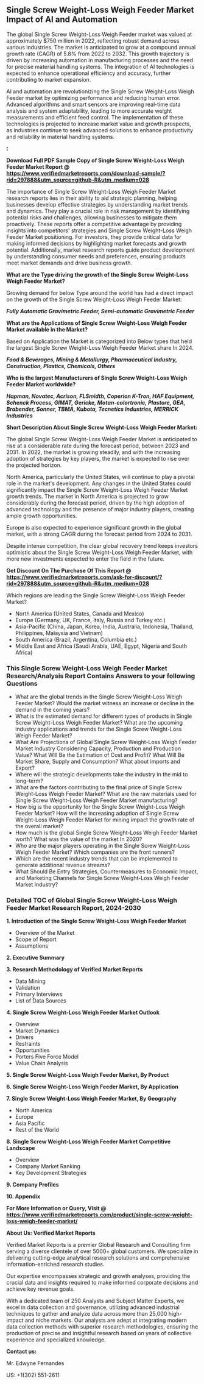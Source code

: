 <h2>Single Screw Weight-Loss Weigh Feeder Market Impact of AI and Automation</h2><p>The global Single Screw Weight-Loss Weigh Feeder market was valued at approximately $750 million in 2022, reflecting robust demand across various industries. The market is anticipated to grow at a compound annual growth rate (CAGR) of 5.8% from 2022 to 2032. This growth trajectory is driven by increasing automation in manufacturing processes and the need for precise material handling systems. The integration of AI technologies is expected to enhance operational efficiency and accuracy, further contributing to market expansion.</p><p>AI and automation are revolutionizing the Single Screw Weight-Loss Weigh Feeder market by optimizing performance and reducing human error. Advanced algorithms and smart sensors are improving real-time data analysis and system adaptability, leading to more accurate weight measurements and efficient feed control. The implementation of these technologies is projected to increase market value and growth prospects, as industries continue to seek advanced solutions to enhance productivity and reliability in material handling systems.</p>t</p><p id="" class=""><strong>Download Full PDF Sample Copy of Single Screw Weight-Loss Weigh Feeder Market Report @ <a href="https://www.verifiedmarketreports.com/download-sample/?rid=297888&utm_source=github-R&utm_medium=028" target="_blank">https://www.verifiedmarketreports.com/download-sample/?rid=297888&utm_source=github-R&utm_medium=028</a></strong></p><p>The importance of&nbsp;Single Screw Weight-Loss Weigh Feeder Market research reports lies in their ability to aid strategic planning, helping businesses develop effective strategies by understanding market trends and dynamics. They play a crucial role in risk management by identifying potential risks and challenges, allowing businesses to mitigate them proactively. These reports offer a competitive advantage by providing insights into competitors' strategies and Single Screw Weight-Loss Weigh Feeder Market positioning. For investors, they provide critical data for making informed decisions by highlighting market forecasts and growth potential. Additionally, market research reports guide product development by understanding consumer needs and preferences, ensuring products meet market demands and drive business growth.</p><p><strong>What are the&nbsp;Type driving the growth of the Single Screw Weight-Loss Weigh Feeder Market?</strong></p><p id="" class="">Growing demand for below Type around the world has had a direct impact on the growth of the Single Screw Weight-Loss Weigh Feeder Market:</p><em><strong>Fully Automatic Gravimetric Feeder, Semi-automatic Gravimetric Feeder</strong></em></p><strong>What are the&nbsp;Applications&nbsp;of Single Screw Weight-Loss Weigh Feeder Market available in the Market?</strong></p><p id="" class="">Based on Application the Market is categorized into Below types that held the largest Single Screw Weight-Loss Weigh Feeder Market share In 2024.</p><em><strong>Food & Beverages, Mining & Metallurgy, Pharmaceutical Industry, Construction, Plastics, Chemicals, Others</strong></em></p><strong>Who is the largest Manufacturers of Single Screw Weight-Loss Weigh Feeder Market worldwide?</strong></p><p><em><strong>Hapman, Novatec, Acrison, FLSmidth, Coperion K-Tron, HAF Equipment, Schenck Process, GIMAT, Gericke, Motan-colortronic, Plastore, GEA, Brabender, Sonner, TBMA, Kubota, Tecnetics Industries, MERRICK Industries</strong></em></p><p id="" class=""><strong>Short Description About Single Screw Weight-Loss Weigh Feeder Market:</strong></p><p>The global Single Screw Weight-Loss Weigh Feeder Market is anticipated to rise at a considerable rate during the forecast period, between 2023 and 2031. In 2022, the market is growing steadily, and with the increasing adoption of strategies by key players, the market is expected to rise over the projected horizon.</p><p>North America, particularly the United States, will continue to play a pivotal role in the market's development. Any changes in the United States could significantly impact the Single Screw Weight-Loss Weigh Feeder Market growth trends. The market in North America is projected to grow considerably during the forecast period, driven by the high adoption of advanced technology and the presence of major industry players, creating ample growth opportunities.</p><p>Europe is also expected to experience significant growth in the global market, with a strong CAGR during the forecast period from 2024 to 2031.</p><p>Despite intense competition, the clear global recovery trend keeps investors optimistic about the Single Screw Weight-Loss Weigh Feeder Market, with more new investments expected to enter the field in the future.</p><p id="" class=""><strong>Get Discount On The Purchase Of This Report @ <a href="https://www.verifiedmarketreports.com/ask-for-discount/?rid=297888&utm_source=github-R&utm_medium=028" target="_blank">https://www.verifiedmarketreports.com/ask-for-discount/?rid=297888&utm_source=github-R&utm_medium=028</a></strong></p>Which regions are leading the Single Screw Weight-Loss Weigh Feeder Market?</p><ul><li>North America (United States, Canada and Mexico)</li><li>Europe (Germany, UK, France, Italy, Russia and Turkey etc.)</li><li>Asia-Pacific (China, Japan, Korea, India, Australia, Indonesia, Thailand, Philippines, Malaysia and Vietnam)</li><li>South America (Brazil, Argentina, Columbia etc.)</li><li>Middle East and Africa (Saudi Arabia, UAE, Egypt, Nigeria and South Africa)</li></ul><h3 id="" class="">This Single Screw Weight-Loss Weigh Feeder Market Research/Analysis Report Contains Answers to your following Questions</h3><ul><li>What are the global trends in the Single Screw Weight-Loss Weigh Feeder Market? Would the market witness an increase or decline in the demand in the coming years?</li><li>What is the estimated demand for different types of products in Single Screw Weight-Loss Weigh Feeder Market? What are the upcoming industry applications and trends for the Single Screw Weight-Loss Weigh Feeder Market?</li><li>What Are Projections of Global Single Screw Weight-Loss Weigh Feeder Market Industry Considering Capacity, Production and Production Value? What Will Be the Estimation of Cost and Profit? What Will Be Market Share, Supply and Consumption? What about imports and Export?</li><li>Where will the strategic developments take the industry in the mid to long-term?</li><li>What are the factors contributing to the final price of Single Screw Weight-Loss Weigh Feeder Market? What are the raw materials used for Single Screw Weight-Loss Weigh Feeder Market manufacturing?</li><li>How big is the opportunity for the Single Screw Weight-Loss Weigh Feeder Market? How will the increasing adoption of Single Screw Weight-Loss Weigh Feeder Market for mining impact the growth rate of the overall market?</li><li>How much is the global Single Screw Weight-Loss Weigh Feeder Market worth? What was the value of the market In 2020?</li><li>Who are the major players operating in the Single Screw Weight-Loss Weigh Feeder Market? Which companies are the front runners?</li><li>Which are the recent industry trends that can be implemented to generate additional revenue streams?</li><li>What Should Be Entry Strategies, Countermeasures to Economic Impact, and Marketing Channels for Single Screw Weight-Loss Weigh Feeder Market Industry?</li></ul><h3 id="" class="">Detailed TOC of Global Single Screw Weight-Loss Weigh Feeder Market Research Report, 2024-2030</h3><p id="" class=""><strong>1. Introduction of the Single Screw Weight-Loss Weigh Feeder Market</strong></p><ul><li>Overview of the Market</li><li>Scope of Report</li><li>Assumptions</li></ul><p id="" class=""><strong>2. Executive Summary</strong></p><p id="" class=""><strong>3. Research Methodology of Verified Market Reports</strong></p><ul><li>Data Mining</li><li>Validation</li><li>Primary Interviews</li><li>List of Data Sources</li></ul><p id="" class=""><strong>4. Single Screw Weight-Loss Weigh Feeder Market Outlook</strong></p><ul><li>Overview</li><li>Market Dynamics</li><li>Drivers</li><li>Restraints</li><li>Opportunities</li><li>Porters Five Force Model</li><li>Value Chain Analysis</li></ul><p id="" class=""><strong>5. Single Screw Weight-Loss Weigh Feeder Market, By Product</strong></p><p id="" class=""><strong>6. Single Screw Weight-Loss Weigh Feeder Market, By Application</strong></p><p id="" class=""><strong>7. Single Screw Weight-Loss Weigh Feeder Market, By Geography</strong></p><ul><li>North America</li><li>Europe</li><li>Asia Pacific</li><li>Rest of the World</li></ul><p id="" class=""><strong>8. Single Screw Weight-Loss Weigh Feeder Market Competitive Landscape</strong></p><ul><li>Overview</li><li>Company Market Ranking</li><li>Key Development Strategies</li></ul><p id="" class=""><strong>9. Company Profiles</strong></p><p id="" class=""><strong>10. Appendix</strong></p><p id="" class=""><strong>For More Information or Query, Visit @ <a href="https://www.verifiedmarketreports.com/product/single-screw-weight-loss-weigh-feeder-market/" target="_blank">https://www.verifiedmarketreports.com/product/single-screw-weight-loss-weigh-feeder-market/</a></strong></p><p id="" class=""><strong>About Us: Verified Market Reports</strong></p><p id="" class="">Verified Market Reports is a premier Global Research and Consulting firm serving a diverse clientele of over 5000+ global customers. We specialize in delivering cutting-edge analytical research solutions and comprehensive information-enriched research studies.</p><p id="" class="">Our expertise encompasses strategic and growth analyses, providing the crucial data and insights required to make informed corporate decisions and achieve key revenue goals.</p><p id="" class="">With a dedicated team of 250 Analysts and Subject Matter Experts, we excel in data collection and governance, utilizing advanced industrial techniques to gather and analyze data across more than 25,000 high-impact and niche markets. Our analysts are adept at integrating modern data collection methods with superior research methodologies, ensuring the production of precise and insightful research based on years of collective experience and specialized knowledge.</p><p id="" class=""><strong>Contact us:</strong></p><p id="" class="">Mr. Edwyne Fernandes</p><p id="" class="">US: +1(302) 551-2611</p>